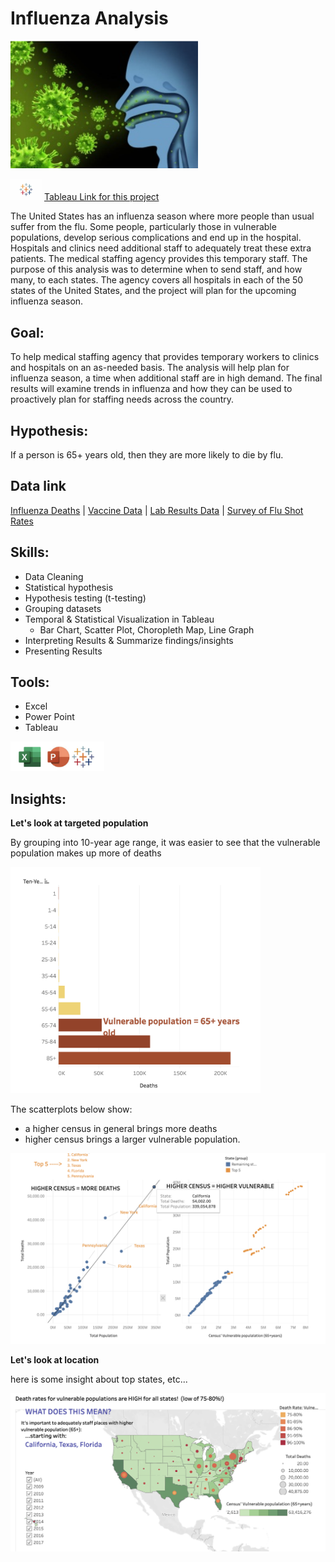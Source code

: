 # Influenza Analysis

<img src="assets/flu.png" alt="flu pic" style="width: 300px; height: auto;">

<img src="assets/tableau-logo.jpeg" alt="tableau logo" style="width: 50px; height: auto;"> [Tableau Link for this project](https://public.tableau.com/app/profile/nancy.kolaski/viz/PreparingforInfluenzaSeason_17109791937900/Story1) 




The United States has an influenza season where more people than usual suffer from the flu. Some people, particularly those in vulnerable populations, develop serious complications and end up in
the hospital. Hospitals and clinics need additional staff to adequately treat these extra patients. The medical staffing agency provides this temporary staff. The purpose of this analysis was to determine when to send staff, and how many, to each states. The agency covers all hospitals in each of the 50 states of the United States, and the project will plan for the upcoming influenza season.

## Goal: 
To help medical staffing agency that provides temporary workers to clinics and hospitals on an as-needed basis. The analysis will help plan for influenza season, a time when additional staff are in high demand. The final results will examine trends in influenza and how they can be used to proactively plan for staffing needs across the country.

## Hypothesis: 
If a person is 65+ years old, then they are more likely to die by flu.


## Data link 

[Influenza Deaths](https://wonder.cdc.gov/ucd-icd10.html) |
[Vaccine Data](https://www.cdc.gov/vaccines/imz-managers/nis/about.html) |
[Lab Results Data](https://gis.cdc.gov/grasp/fluview/fluportaldashboard.html)  |
[Survey of Flu Shot Rates](https://www.cdc.gov/nis/about/?CDC_AAref_Val=https://www.cdc.gov/vaccines/imz-managers/nis/about.html)

## **Skills:**
- Data Cleaning
- Statistical hypothesis
- Hypothesis testing (t-testing)
- Grouping datasets
- Temporal & Statistical Visualization in Tableau
  - Bar Chart, Scatter Plot, Choropleth Map, Line Graph
- Interpreting Results & Summarize findings/insights
- Presenting Results

## **Tools:**
- Excel
- Power Point
- Tableau
<img src="assets/Influenza tools.png" alt="influenza tools pic" style="width: 150px; height: auto;">


## **Insights:**

**Let's look at targeted population**

By grouping into 10-year age range, it was easier to see that the vulnerable population makes up more of deaths

<img src="assets/vuln_people_bar.png" alt="vuln people bar" style="width: 400px; height: auto;">

The scatterplots below show:
  - a higher census in general brings more deaths  
  - higher census brings a larger vulnerable population.

<img src="assets/scatterplots.png" alt="scatterplots" style="width: 600px; height: auto;">

**Let's look at location**

here is some insight about top states, etc...

<img src="assets/Death rate:vuln map.png" alt="vuln map" style="width: 600px; height: auto;">
